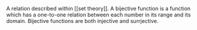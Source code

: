 A relation described within [[set theory]]. A bijective function is a function which has a one-to-one relation between each number in its range and its domain. Bijective functions are both injective and surrjective.